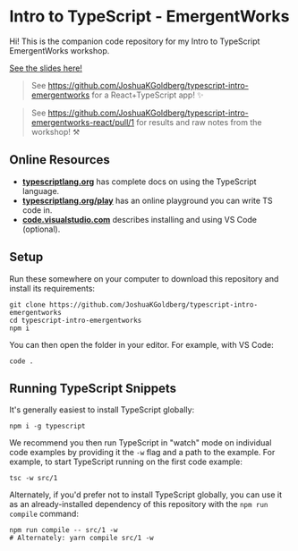# Intro to TypeScript - EmergentWorks

Hi!
This is the companion code repository for my Intro to TypeScript EmergentWorks workshop.

[See the slides here!](https://1drv.ms/p/s!AvUc1cvPrJnWvtJ5PdgSBQts-PgLSg?e=1tu2l2)

> See https://github.com/JoshuaKGoldberg/typescript-intro-emergentworks for a React+TypeScript app! ✨

> See https://github.com/JoshuaKGoldberg/typescript-intro-emergentworks-react/pull/1 for results and raw notes from the workshop! ⚒

## Online Resources

- **[typescriptlang.org](https://typescriptlang.org)** has complete docs on using the TypeScript language.
- **[typescriptlang.org/play](https://typescriptlang.org/play)** has an online playground you can write TS code in.
- **[code.visualstudio.com](https://code.visualstudio.com)** describes installing and using VS Code (optional).

## Setup

Run these somewhere on your computer to download this repository and install its requirements:

```shell
git clone https://github.com/JoshuaKGoldberg/typescript-intro-emergentworks
cd typescript-intro-emergentworks
npm i
```

You can then open the folder in your editor.
For example, with VS Code:

```shell
code .
```

## Running TypeScript Snippets

It's generally easiest to install TypeScript globally:

```shell
npm i -g typescript
```

We recommend you then run TypeScript in "watch" mode on individual code examples by providing it the `-w` flag and a path to the example.
For example, to start TypeScript running on the first code example:

```shell
tsc -w src/1
```

Alternately, if you'd prefer not to install TypeScript globally, you can use it as an already-installed dependency of this repository with the `npm run compile` command:

```shell
npm run compile -- src/1 -w
# Alternately: yarn compile src/1 -w
```
